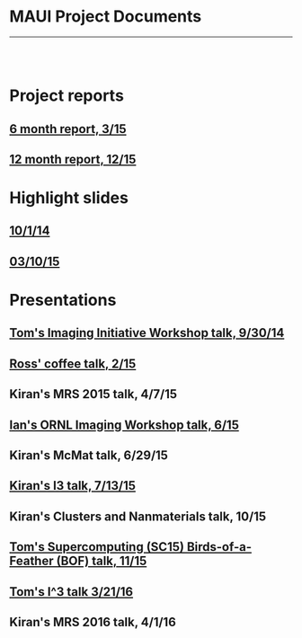 # MAUI Project Documents

---------------

<br><br>

# Project reports

## [6 month report, 3/15](files/peterka-maui-report-0315.pdf)
## [12 month report, 12/15](files/peterka-maui-report-1215.pdf)

# Highlight slides

## [10/1/14](files/peterka-maui-highlight-slide.pdf)
## [03/10/15](files/highlight-slide031015.pdf)

# Presentations

## [Tom's Imaging Initiative Workshop talk, 9/30/14](files/peterka-imaging-workshop14-talk.pdf)
## [Ross' coffee talk, 2/15](files/harder-coffee-talk-0215.pdf)
## Kiran's MRS 2015 talk, 4/7/15
## [Ian's ORNL Imaging Workshop talk, 6/15](files/ORNL15_red.pdf)
## Kiran's McMat talk, 6/29/15
## [Kiran's I3 talk, 7/13/15](files/WP_13Jul2015_I3S_V2.pdf)
## Kiran's Clusters and Nanmaterials talk, 10/15
## [Tom's Supercomputing (SC15) Birds-of-a-Feather (BOF) talk, 11/15](files/peterka-SC-BOF-111715-talk.pdf)
## [Tom's I^3 talk 3/21/16](files/peterka-I3-talk-032116.pdf)
## Kiran's MRS 2016 talk, 4/1/16



